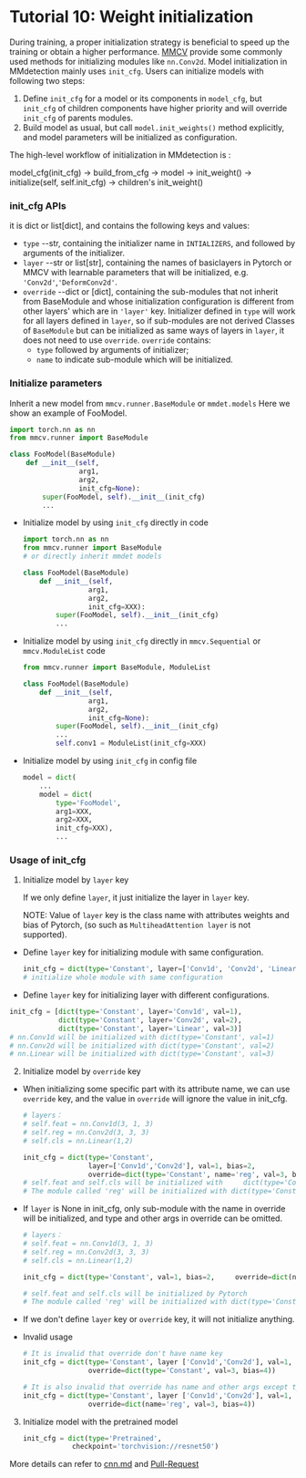 # Tutorial 10: Weight initialization

During training, a proper initialization strategy is beneficial to speed up the training or obtain a higher performance. [MMCV](https://github.com/open-mmlab/mmcv/blob/master/mmcv/cnn/utils/weight_init.py) provide some commonly used methods for initializing modules like `nn.Conv2d`. Model initialization in MMdetection mainly uses `init_cfg`. Users can initialize models with following two steps:

1. Define `init_cfg` for a model or its components in `model_cfg`,  but `init_cfg` of children components have higher priority and will override `init_cfg` of parents modules.
2. Build model as usual, but call `model.init_weights()` method explicitly, and model parameters will be initialized as configuration.

The high-level workflow of initialization in MMdetection is :

model_cfg(init_cfg) -> build_from_cfg -> model -> init_weight() -> initialize(self, self.init_cfg) -> children's init_weight()

### init_cfg APIs
it is dict or list[dict], and contains the following keys and values:

- `type` --str, containing the initializer name in `INTIALIZERS`, and followed by arguments of the initializer.
- `layer` --str or list[str], containing the names of basiclayers in Pytorch or MMCV with learnable parameters that will be initialized, e.g. `'Conv2d'`,`'DeformConv2d'`.
- `override` --dict or [dict],  containing the sub-modules that not inherit from BaseModule and whose initialization configuration is different from other layers' which are in `'layer'` key. Initializer defined in `type` will work for all layers defined in `layer`, so if sub-modules are not derived Classes of `BaseModule` but can be initialized as same ways of layers in `layer`, it does not need to use `override`. `override` contains:
  - `type` followed by arguments of initializer;
  - `name` to indicate sub-module which will be initialized.

### Initialize parameters

Inherit a new model from `mmcv.runner.BaseModule` or `mmdet.models`  Here we show an example of FooModel.

```python
import torch.nn as nn
from mmcv.runner import BaseModule

class FooModel(BaseModule)
	def __init__(self,
                 arg1,
                 arg2,
                 init_cfg=None):
    	super(FooModel, self).__init__(init_cfg)
		...
```

- Initialize model by using `init_cfg` directly in code

	```python
	import torch.nn as nn
	from mmcv.runner import BaseModule
	# or directly inherit mmdet models

	class FooModel(BaseModule)
		def __init__(self,
	                arg1,
	                arg2,
	                init_cfg=XXX):
    		super(FooModel, self).__init__(init_cfg)
    	    ...
	```

- Initialize model by using `init_cfg` directly in `mmcv.Sequential` or `mmcv.ModuleList` code

	```python
	from mmcv.runner import BaseModule, ModuleList

	class FooModel(BaseModule)
		def __init__(self,
                	arg1,
                	arg2,
                	init_cfg=None):
    		super(FooModel, self).__init__(init_cfg)
        	...
        	self.conv1 = ModuleList(init_cfg=XXX)
	```

- Initialize model by using `init_cfg` in config file

	```python
	model = dict(
		...
    	model = dict(
        	type='FooModel',
        	arg1=XXX,
        	arg2=XXX,
        	init_cfg=XXX),
            ...
	```

### Usage of init_cfg

1. Initialize model by `layer` key

   If we only define `layer`, it just initialize the layer in `layer` key.

   NOTE: Value of `layer` key is the class name with attributes weights and bias of Pytorch, (so such as  `MultiheadAttention layer` is not supported).

- Define `layer` key for initializing module with same configuration.

  ```python
  init_cfg = dict(type='Constant', layer=['Conv1d', 'Conv2d', 'Linear'], val=1)
  # initialize whole module with same configuration
  ```

-  Define `layer` key for initializing layer with different configurations.

  ```python
  init_cfg = [dict(type='Constant', layer='Conv1d', val=1),
              dict(type='Constant', layer='Conv2d', val=2),
              dict(type='Constant', layer='Linear', val=3)]
  # nn.Conv1d will be initialized with dict(type='Constant', val=1)
  # nn.Conv2d will be initialized with dict(type='Constant', val=2)
  # nn.Linear will be initialized with dict(type='Constant', val=3)
  ```

2. Initialize model by `override` key

- When initializing some specific part with its attribute name, we can use `override` key, and the value in `override` will ignore the value in init_cfg.

  ```python
  # layers：
  # self.feat = nn.Conv1d(3, 1, 3)
  # self.reg = nn.Conv2d(3, 3, 3)
  # self.cls = nn.Linear(1,2)

  init_cfg = dict(type='Constant',
                  layer=['Conv1d','Conv2d'], val=1, bias=2,
                  override=dict(type='Constant', name='reg', val=3, bias=4))
  # self.feat and self.cls will be initialized with 	dict(type='Constant', val=1, bias=2)
  # The module called 'reg' will be initialized with dict(type='Constant', val=3, bias=4)
  ```

- If `layer` is None in init_cfg, only sub-module with the name in override will be initialized, and type and other args in override can be omitted.

	```python
	# layers：
	# self.feat = nn.Conv1d(3, 1, 3)
	# self.reg = nn.Conv2d(3, 3, 3)
	# self.cls = nn.Linear(1,2)

	init_cfg = dict(type='Constant', val=1, bias=2, 	override=dict(name='reg'))

	# self.feat and self.cls will be initialized by Pytorch
	# The module called 'reg' will be initialized with dict(type='Constant', val=1, bias=2)
	```

- If we don't define `layer` key or `override` key, it will not initialize anything.
- Invalid usage

	```python
	# It is invalid that override don't have name key
	init_cfg = dict(type='Constant', layer ['Conv1d','Conv2d'], val=1, bias=2,
	            	override=dict(type='Constant', val=3, bias=4))

	# It is also invalid that override has name and other args except type
	init_cfg = dict(type='Constant', layer ['Conv1d','Conv2d'], val=1, bias=2,
	                override=dict(name='reg', val=3, bias=4))
	```

3. Initialize model with the pretrained model

	```python
	init_cfg = dict(type='Pretrained',
                checkpoint='torchvision://resnet50')
	```

More details can refer to [cnn.md](https://github.com/open-mmlab/mmcv/blob/master/docs/cnn.md) and [Pull-Request](https://github.com/open-mmlab/mmcv/pull/780)
